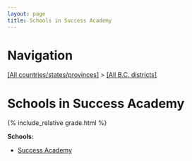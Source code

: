 ```yaml
---
layout: page
title: Schools in Success Academy
---
```

# Navigation

[[All countries/states/provinces]](../..) > [[All B.C. districts]](..)

# Schools in Success Academy

{% include_relative grade.html %}

**Schools:**

- [Success Academy](Success_Academy.md)
